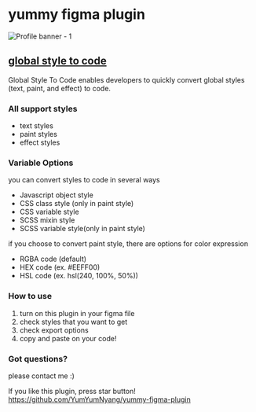 # yummy figma plugin 

![Profile banner - 1](https://user-images.githubusercontent.com/56557862/197390875-1061874e-2a94-48c3-846b-1b2e36cd9f4d.png)

## <a href="https://www.figma.com/community/plugin/1143791863042221668/global-style-to-code">global style to code</a>
Global Style To Code enables developers to quickly convert global styles (text, paint, and effect) to code. 


### All support styles 
- text styles
- paint styles
- effect styles


### Variable Options
you can convert styles to code in several ways

- Javascript object style
- CSS class style (only in paint style)
- CSS variable style
- SCSS mixin style
- SCSS variable style(only in paint style) 


if you choose to convert paint style, there are options for color expression

- RGBA code (default)
- HEX code (ex. #EEFF00)
- HSL code (ex. hsl(240, 100%, 50%))


### How to use
1. turn on this plugin in your figma file
2. check styles that you want to get
3. check export options
4. copy and paste on your code!

### Got questions?
please contact me :) 



If you like this plugin, press star button!
https://github.com/YumYumNyang/yummy-figma-plugin



